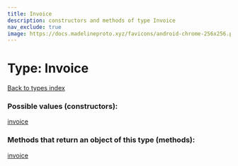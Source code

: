 ```yaml
---
title: Invoice
description: constructors and methods of type Invoice
nav_exclude: true
image: https://docs.madelineproto.xyz/favicons/android-chrome-256x256.png
---
```

# Type: Invoice
[Back to types index](index.md)



### Possible values (constructors):

[invoice](../constructors/invoice.md)  



### Methods that return an object of this type (methods):



[invoice](../constructors/invoice.md)  

